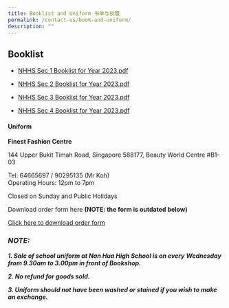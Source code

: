 ```yaml
---
title: Booklist and Uniform 书单与校服
permalink: /contact-us/book-and-uniform/
description: ""
---
```



## Booklist

  


*   [NHHS Sec 1 Booklist for Year 2023.pdf](/files/NHHS%20Sec%201%20Booklist%20for%20Year%202023.pdf)  
    
*   [NHHS Sec 2 Booklist for Year 2023.pdf](/files/NHHS%20Sec%202%20Booklist%20for%20Year%202023.pdf)  
    
*   [NHHS Sec 3 Booklist for Year 2023.pdf](/files/NHHS%20Sec%203%20Booklist%20for%20Year%202023.pdf)  
    
*   [NHHS Sec 4 Booklist for Year 2023.pdf](/files/NHHS%20Sec%204%20Booklist%20for%20Year%202023.pdf)
  

  

#### Uniform


**Finest Fashion Centre**

144 Upper Bukit Timah Road, Singapore 588177, Beauty World Centre #B1-03 

Tel: 64665697 / 90295135 (Mr Koh)   
Operating Hours: 12pm to 7pm

Closed on Sunday and Public Holidays

  

Download order form here  **(NOTE: the form is outdated below)**

[Click here to download order form](/files/NHHS%20uniform%20list%202021-2022.pdf)  


### _**NOTE:**_

_**1\. Sale of school uniform at Nan Hua High School is on every** **Wednesday from 9.30am to 3.00pm in front of Bookshop.**_

_**2\. No refund for goods sold.**_

_**3\. Uniform should not have been washed or stained if you wish to make an exchange.**_